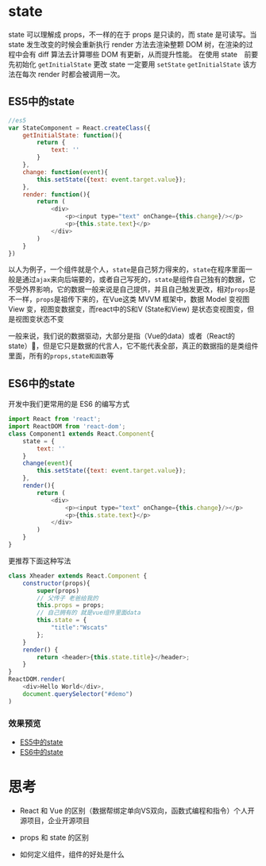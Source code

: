 # state

state 可以理解成 props，不一样的在于 props 是只读的，而 state 是可读写。当 state 发生改变的时候会重新执行 render 方法去渲染整颗 DOM 树，在渲染的过程中会有 diff 算法去计算哪些 DOM 有更新，从而提升性能。
在使用 state　前要先初始化 `getInitialState`
更改 state 一定要用 `setState`
`getInitialState` 该方法在每次 render 时都会被调用一次。

## ES5中的state
```javascript
//es5
var StateComponent = React.createClass({
    getInitialState: function(){
        return {
            text: ''
        }
    },
    change: function(event){
        this.setState({text: event.target.value});
    },
    render: function(){
        return (
            <div>
                <p><input type="text" onChange={this.change}/></p>
                <p>{this.state.text}</p>
            </div>
        )
    }
}) 
```

以人为例子，一个组件就是个人，`state`是自己努力得来的，`state`在程序里面一般是通过`ajax`来向后端要的，或者自己写死的，`state`是组件自己独有的数据，它不受外界影响，它的数据一般来说是自己提供，并且自己触发更改，相对`props`是不一样，`props`是祖传下来的，在Vue这类 MVVM 框架中，数据 Model 变视图 View 变，视图变数据变，而react中的S和V (State和View) 是状态变视图变，但是视图变状态不变

一般来说，我们说的数据驱动，大部分是指（Vue的data）或者（React的state），但是它只是数据的代言人，它不能代表全部，真正的数据指的是类组件里面，所有的`props,state和函数`等

## ES6中的state

开发中我们更常用的是 ES6 的编写方式
```js
import React from 'react';
import ReactDOM from 'react-dom';
class Component1 extends React.Component{
    state = {
        text: ''
    }
    change(event){
        this.setState({text: event.target.value});
    },
    render(){
        return (
            <div>
                <p><input type="text" onChange={this.change}/></p>
                <p>{this.state.text}</p>
            </div>
        )
    }
}
```
更推荐下面这种写法
```js
class Xheader extends React.Component {
    constructor(props){
        super(props)
        // 父传子 老爸给我的
        this.props = props;
        // 自己拥有的 就是vue组件里面data
        this.state = {
            "title":"Wscats"
        };
    }
    render() {
        return <header>{this.state.title}</header>;
    }
}
ReactDOM.render(
    <div>Hello World</div>,
    document.querySelector("#demo")
)
```

### 效果预览

- [ES5中的state](https://wscats.github.io/react-tutorial/react/component/src/state/es5-state.html)
- [ES6中的state](https://wscats.github.io/react-tutorial/react/component/src/state/es6-state.html)

#  思考

- React 和 Vue 的区别（数据帮绑定单向VS双向，函数式编程和指令）个人开源项目，企业开源项目

- props 和 state 的区别

- 如何定义组件，组件的好处是什么

